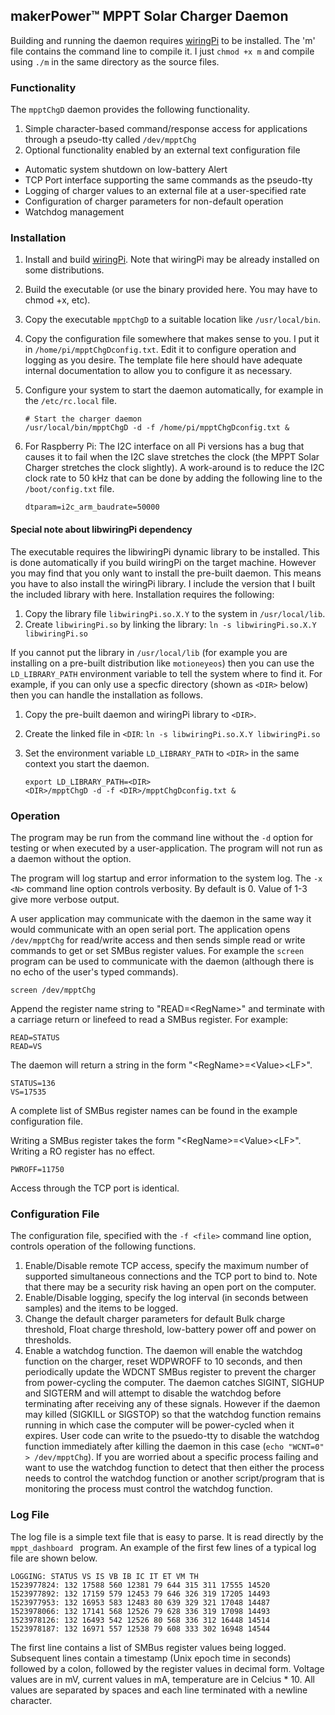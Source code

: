 ## makerPower™ MPPT Solar Charger Daemon

Building and running the daemon requires [wiringPi](http://wiringpi.com/download-and-install/) to be installed.  The 'm' file contains the command line to compile it.  I just ```chmod +x m``` and compile using ```./m``` in the same directory as the source files.

### Functionality
The ```mpptChgD``` daemon provides the following functionality.

1. Simple character-based command/response access for applications through a pseudo-tty called ```/dev/mpptChg```
2. Optional functionality enabled by an external text configuration file
  * Automatic system shutdown on low-battery Alert
  * TCP Port interface supporting the same commands as the pseudo-tty
  * Logging of charger values to an external file at a user-specified rate
  * Configuration of charger parameters for non-default operation
  * Watchdog management

### Installation

1. Install and build [wiringPi](http://wiringpi.com/download-and-install/).  Note that wiringPi may be already installed on some distributions.
2. Build the executable (or use the binary provided here.  You may have to chmod +x, etc).
3. Copy the executable ```mpptChgD``` to a suitable location like ```/usr/local/bin```.
4. Copy the configuration file somewhere that makes sense to you.  I put it in ```/home/pi/mpptChgDconfig.txt```.  Edit it to configure operation and logging as you desire.  The template file here should have adequate internal documentation to allow you to configure it as necessary.
5. Configure your system to start the daemon automatically, for example in the ```/etc/rc.local``` file.

    ```
    # Start the charger daemon
    /usr/local/bin/mpptChgD -d -f /home/pi/mpptChgDconfig.txt &
    ```
6. For Raspberry Pi: The I2C interface on all Pi versions has a bug that causes it to fail when the I2C slave stretches the clock (the MPPT Solar Charger stretches the clock slightly).  A work-around is to reduce the I2C clock rate to 50 kHz that can be done by adding the following line to the ```/boot/config.txt``` file.

    ```
    dtparam=i2c_arm_baudrate=50000
    ```

#### Special note about libwiringPi dependency
The executable requires the libwiringPi dynamic library to be installed.  This is done automatically if you build wiringPi on the target machine.  However you may find that you only want to install the pre-built daemon.  This means you have to also install the wiringPi library.  I include the version that I built the included library with here.  Installation requires the following:

1. Copy the library file ```libwiringPi.so.X.Y``` to the system in ```/usr/local/lib```.
2. Create ```libwiringPi.so``` by linking the library: ```ln -s libwiringPi.so.X.Y libwiringPi.so```

If you cannot put the library in ```/usr/local/lib``` (for example you are installing on a pre-built distribution like ```motioneyeos```) then you can use the ```LD_LIBRARY_PATH``` environment variable to tell the system where to find it.  For example, if you can only use a specfic directory (shown as ```<DIR>``` below) then you can handle the installation as follows.

1. Copy the pre-built daemon and wiringPi library to ```<DIR>```.
2. Create the linked file in ```<DIR```: ```ln -s libwiringPi.so.X.Y libwiringPi.so```
3. Set the environment variable ```LD_LIBRARY_PATH``` to ```<DIR>``` in the same context you start the daemon.

	```
	export LD_LIBRARY_PATH=<DIR>
	<DIR>/mpptChgD -d -f <DIR>/mpptChgDconfig.txt &
	```


### Operation
The program may be run from the command line without the ```-d``` option for testing or when executed by a user-application.  The program will not run as a daemon without the option.

The program will log startup and error information to the system log. The ```-x <N>``` command line option controls verbosity.  By default <N> is 0.  Value of 1-3 give more verbose output.

A user application may communicate with the daemon in the same way it would communicate with an open serial port.  The application opens ```/dev/mpptChg``` for read/write access and then sends simple read or write commands to get or set SMBus register values.  For example the ```screen``` program can be used to communicate with the daemon (although there is no echo of the user's typed commands).

  ```
  screen /dev/mpptChg
  ```

Append the register name string to "READ=\<RegName\>" and terminate with a carriage return or linefeed to read a SMBus register.  For example:

  ```
  READ=STATUS
  READ=VS
  ```

The daemon will return a string in the form "\<RegName\>=\<Value\>\<LF\>".

  ```
  STATUS=136
  VS=17535
  ```
A complete list of SMBus register names can be found in the example configuration file.

Writing a SMBus register takes the form "\<RegName\>=\<Value\>\<LF\>".  Writing a RO register has no effect.

  ```
  PWROFF=11750
  ```

Access through the TCP port is identical.

### Configuration File

The configuration file, specified with the ```-f <file>``` command line option, controls operation of the following functions.

1. Enable/Disable remote TCP access, specify the maximum number of supported simultaneous connections and the TCP port to bind to.  Note that there may be a security risk having an open port on the computer.
2. Enable/Disable logging, specify the log interval (in seconds between samples) and the items to be logged.
3. Change the default charger parameters for default Bulk charge threshold, Float charge threshold, low-battery power off and power on thresholds.
4. Enable a watchdog function.  The daemon will enable the watchdog function on the charger, reset WDPWROFF to 10 seconds, and then periodically update the WDCNT SMBus register to prevent the charger from power-cycling the computer.  The daemon catches SIGINT, SIGHUP and SIGTERM and will attempt to disable the watchdog before terminating after receiving any of these signals.  However if the daemon may killed (SIGKILL or SIGSTOP) so that the watchdog function remains running in which case the computer will be power-cycled when it expires.  User code can  write to the psuedo-tty to disable the watchdog function immediately after killing the daemon in this case (```echo "WCNT=0" > /dev/mpptChg```).  If you are worried about a specific process failing and want to use the watchdog function to detect that then either the process needs to control the watchdog function or another script/program that is monitoring the process must control the watchdog function.

### Log File

The log file is a simple text file that is easy to parse.  It is read directly by the ```mppt_dashboard	``` program.  An example of the first few lines of a typical log file are shown below.

```
LOGGING: STATUS VS IS VB IB IC IT ET VM TH 
1523977824: 132 17588 560 12381 79 644 315 311 17555 14520 
1523977892: 132 17159 579 12453 79 646 326 319 17205 14493 
1523977953: 132 16953 583 12483 80 639 329 321 17048 14487 
1523978066: 132 17141 568 12526 79 628 336 319 17098 14493 
1523978126: 132 16493 542 12526 80 568 336 312 16448 14514 
1523978187: 132 16971 557 12538 79 608 333 302 16948 14544 
```

The first line contains a list of SMBus register values being logged.  Subsequent lines contain a timestamp (Unix epoch time in seconds) followed by a colon, followed by the register values in decimal form.  Voltage values are in mV, current values in mA, temperature are in Celcius * 10.  All values are separated by spaces and each line terminated with a newline character.
